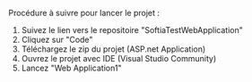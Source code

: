 Procédure à suivre pour lancer le projet :


1. Suivez le lien vers le repositoire "SoftiaTestWebApplication"
2. Cliquez sur "Code"
3. Téléchargez le zip du projet (ASP.net Application)
4. Ouvrez le projet avec IDE (Visual Studio Community)
5. Lancez "Web Application1"
